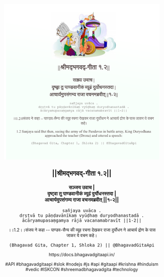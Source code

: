 <img src="../../asset/BG_1_2.png"/>
<center><h2>||श्रीमद्‍भगवद्‍-गीता १.२||</h2>
<h3>सञ्जय उवाच |<br/>दृष्ट्वा तु पाण्डवानीकं व्यूढं दुर्योधनस्तदा |<br/>आचार्यमुपसंगम्य राजा वचनमब्रवीत् ||१-२||</h3>
<pre>sañjaya uvāca .<br/>dṛṣṭvā tu pāṇḍavānīkaṃ vyūḍhaṃ duryodhanastadā .<br/>ācāryamupasaṃgamya rājā vacanamabravīt ||1-2||</pre>
<p>।।1.2।।संजय ने कहा -- पाण्डव-सैन्य की व्यूह रचना देखकर राजा दुर्योधन ने आचार्य द्रोण के पास जाकर ये वचन कहे।</p>
<pre>(Bhagavad Gita, Chapter 1, Shloka 2) || @BhagavadGitaApi</pre><p>https://docs.bhagavadgitaapi.in/</p><p>#API #bhagavadgitaapi #slok #nodejs #js #api #gitaapi #krishna #hinduism #vedic #ISKCON #shreemadbhagavadgita #technology</p></center>